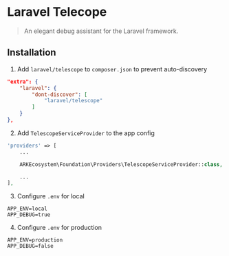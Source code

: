 # Laravel Telecope

> An elegant debug assistant for the Laravel framework.

## Installation

1. Add `laravel/telescope` to `composer.json` to prevent auto-discovery

```json
"extra": {
    "laravel": {
        "dont-discover": [
            "laravel/telescope"
        ]
    }
},
```

2. Add `TelescopeServiceProvider` to the app config

```php
'providers' => [
    ...

    ARKEcosystem\Foundation\Providers\TelescopeServiceProvider::class,

    ...
],
```

3. Configure `.env` for local

```
APP_ENV=local
APP_DEBUG=true
```

4. Configure `.env` for production

```
APP_ENV=production
APP_DEBUG=false
```
